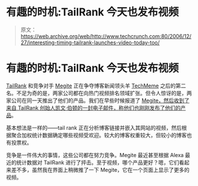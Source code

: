 # 有趣的时机:TailRank 今天也发布视频 

> 原文：<https://web.archive.org/web/http://www.techcrunch.com:80/2006/12/27/interesting-timing-tailrank-launches-video-today-too/>

# 有趣的时机:TailRank 今天也发布视频

 [](https://web.archive.org/web/20220929082023/http://www.tailrank.com/) [TailRank](https://web.archive.org/web/20220929082023/http://www.tailrank.com/) 和竞争对手 [Megite](https://web.archive.org/web/20220929082023/http://www.megite.com/) 正在争夺博客新闻领头羊 [TechMeme](https://web.archive.org/web/20220929082023/http://www.techmeme.com/) 之后的第二名。不足为奇的是，两家公司都在向热门视频排名领域扩张。但令人惊讶的是，两家公司在同一天推出了他们的产品。我们在早些时候报道了 [Megite，然后收到了来自 TailRank 创始人凯文·伯顿的一封电子邮件，称他们](https://web.archive.org/web/20220929082023/http://www.beta.techcrunch.com/2006/12/26/megites-alternative-way-to-rank-popular-videos/)[也刚刚发布了他们的产品](https://web.archive.org/web/20220929082023/http://video.tailrank.com/)。

基本想法是一样的——tail rank 正在分析博客链接并嵌入其网站的视频，然后根据聚合加权统计数据确定哪些视频受欢迎。较大的博客权重较大，但较小的博客也有投票权。

竞争是一件伟大的事情，这些公司都在努力竞争。Megite 最近甚至根据 Alexa 最近的统计数据对 TailRank 进行了抨击。至于视频，哪个产品更好？嗯，它们看起来差不多，虽然我在界面上稍微推了一下 Megite，它在一个页面上显示了更多的视频。